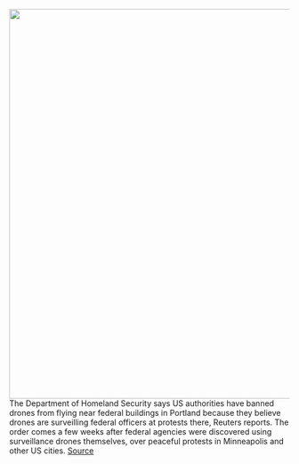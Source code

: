 <img src='https://cdn.vox-cdn.com/thumbor/OkvriaGx4g6Iz0XnQJ3OMlisHLI=/0x0:5098x3398/1200x800/filters:focal(2142x1292:2956x2106)/cdn.vox-cdn.com/uploads/chorus_image/image/67100151/1227745654.jpg.0.jpg' width='700px' /><br/>
The Department of Homeland Security says US authorities have banned drones from flying near federal buildings in Portland because they believe drones are surveilling federal officers at protests there, Reuters reports. The order comes a few weeks after federal agencies were discovered using surveillance drones themselves, over peaceful protests in Minneapolis and other US cities.
<a href='https://www.theverge.com/2020/7/23/21336057/federal-ban-drones-portland-protests'> Source <a/>